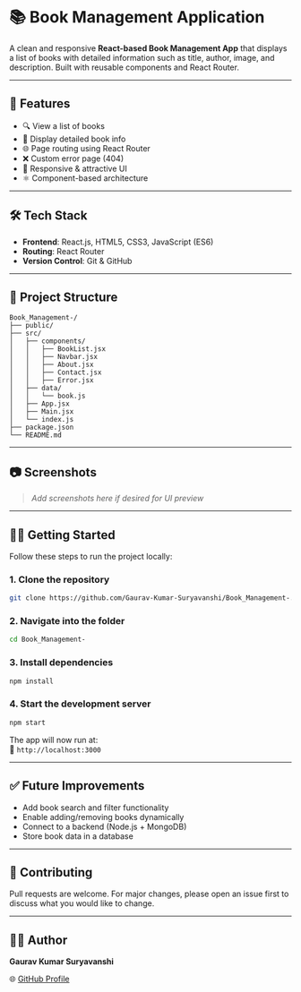 # 📚 Book Management Application

A clean and responsive **React-based Book Management App** that displays a list of books with detailed information such as title, author, image, and description. Built with reusable components and React Router.

---

## 🚀 Features

- 🔍 View a list of books
- 📖 Display detailed book info
- 🌐 Page routing using React Router
- ❌ Custom error page (404)
- 🎨 Responsive & attractive UI
- ⚛️ Component-based architecture

---

## 🛠️ Tech Stack

- **Frontend**: React.js, HTML5, CSS3, JavaScript (ES6)
- **Routing**: React Router
- **Version Control**: Git & GitHub

---

## 📁 Project Structure

```
Book_Management-/
├── public/
├── src/
│   ├── components/
│   │   ├── BookList.jsx
│   │   ├── Navbar.jsx
│   │   ├── About.jsx
│   │   ├── Contact.jsx
│   │   ├── Error.jsx
│   ├── data/
│   │   └── book.js
│   ├── App.jsx
│   ├── Main.jsx
│   └── index.js
├── package.json
└── README.md
```

---

## 📷 Screenshots

> _Add screenshots here if desired for UI preview_

---

## 🧑‍💻 Getting Started

Follow these steps to run the project locally:

### 1. Clone the repository
```bash
git clone https://github.com/Gaurav-Kumar-Suryavanshi/Book_Management-.git
```

### 2. Navigate into the folder
```bash
cd Book_Management-
```

### 3. Install dependencies
```bash
npm install
```

### 4. Start the development server
```bash
npm start
```

The app will now run at:  
📍 `http://localhost:3000`

---

## ✅ Future Improvements

- Add book search and filter functionality  
- Enable adding/removing books dynamically  
- Connect to a backend (Node.js + MongoDB)  
- Store book data in a database  

---

## 🤝 Contributing

Pull requests are welcome. For major changes, please open an issue first to discuss what you would like to change.

---

## 🙋‍♂️ Author

**Gaurav Kumar Suryavanshi**  

🌐 [GitHub Profile](https://github.com/Gaurav-Kumar-Suryavanshi)
